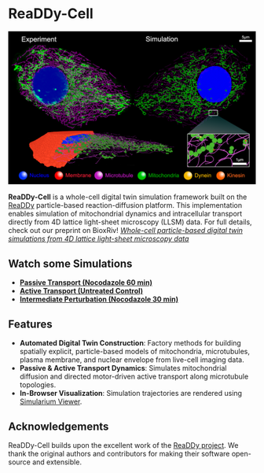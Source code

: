 # ReaDDy-Cell
<img alt="Experiment-Simulation Model Diagram" src="docs/exp_sim_diagram.png" width="1080"/>

**ReaDDy-Cell** is a whole-cell digital twin simulation framework built on the [ReaDDy](https://github.com/readdy/readdy) particle-based reaction-diffusion platform.
This implementation enables simulation of mitochondrial dynamics and intracellular transport directly from 4D lattice light-sheet microscopy (LLSM) data.
For full details, check out our preprint on BioxRiv! [*Whole-cell particle-based digital twin simulations from 4D lattice light-sheet microscopy data*](https://www.biorxiv.org/content/10.1101/2025.04.09.647865v1)

## Watch some Simulations
- [**Passive Transport (Nocodazole 60 min)**](https://tinyurl.com/Cal27-noco60min)  
- [**Active Transport (Untreated Control)**](https://tinyurl.com/Cal27-control)  
- ️[**Intermediate Perturbation (Nocodazole 30 min)**](https://tinyurl.com/Cal27-noco30min)

## Features
- **Automated Digital Twin Construction**: Factory methods for building spatially explicit, particle-based models of mitochondria, microtubules, plasma membrane, and nuclear envelope from live-cell imaging data.
- **Passive & Active Transport Dynamics**: Simulates mitochondrial diffusion and directed motor-driven active transport along microtubule topologies.
- **In-Browser Visualization**: Simulation trajectories are rendered using [Simularium Viewer](https://simularium.allencell.org).

## Acknowledgements
ReaDDy-Cell builds upon the excellent work of the [ReaDDy project](https://github.com/readdy/readdy). We thank the original authors and contributors for making their software open-source and extensible.



